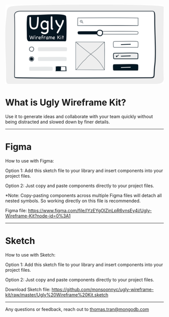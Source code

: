 <img src="https://github.com/monsoonnyc/ugly-wireframe-kit/blob/master/ugly-wireframe-kit.png" with="600px"/>

# What is Ugly Wireframe Kit?

Use it to generate ideas and collaborate with your team quickly without being distracted and slowed down by finer details.

------------------------------------------------------------

# Figma

How to use with Figma:

Option 1:
Add this sketch file to your library and insert components into your project files.

Option 2:
Just copy and paste components directly to your project files.

*Note: Copy-pasting components across multiple Figma files will detach all nested symbols. So working directly on this file is recommended. 

Figma file: https://www.figma.com/file/lYzEYgOlZinLpR6vnsEy4i/Ugly-Wireframe-Kit?node-id=0%3A1

------------------------------------------------------------

# Sketch

How to use with Sketch:

Option 1:
Add this sketch file to your library and insert components into your project files.

Option 2:
Just copy and paste components directly to your project files.

Download Sketch file: https://github.com/monsoonnyc/ugly-wireframe-kit/raw/master/Ugly%20Wireframe%20Kit.sketch

------------------------------------------------------------

Any questions or feedback, reach out to thomas.tran@mongodb.com
